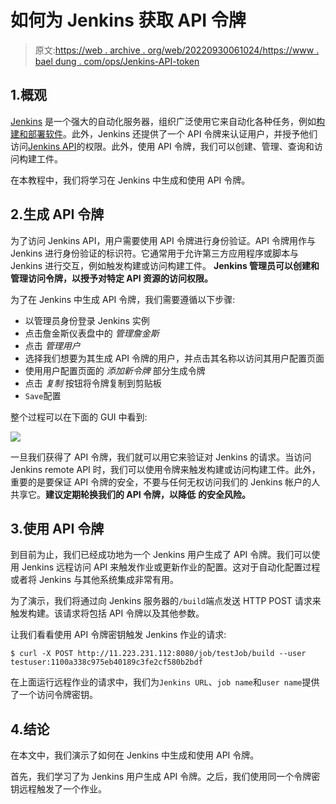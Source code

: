 # 如何为 Jenkins 获取 API 令牌

> 原文:[https://web . archive . org/web/20220930061024/https://www . bael dung . com/ops/Jenkins-API-token](https://web.archive.org/web/20220930061024/https://www.baeldung.com/ops/jenkins-api-token)

## 1.概观

[Jenkins](/web/20221229072807/https://www.baeldung.com/linux/jenkins-install-run) 是一个强大的自动化服务器，组织广泛使用它来自动化各种任务，例如[构建和部署软件](/web/20221229072807/https://www.baeldung.com/category/devops)。此外，Jenkins 还提供了一个 API 令牌来认证用户，并授予他们访问[Jenkins API](https://web.archive.org/web/20221229072807/https://www.jenkins.io/doc/book/using/remote-access-api/)的权限。此外，使用 API 令牌，我们可以创建、管理、查询和访问构建工件。

在本教程中，我们将学习在 Jenkins 中生成和使用 API 令牌。

## 2.生成 API 令牌

为了访问 Jenkins API，用户需要使用 API 令牌进行身份验证。API 令牌用作与 Jenkins 进行身份验证的标识符。它通常用于允许第三方应用程序或脚本与 Jenkins 进行交互，例如触发构建或访问构建工件。 **Jenkins 管理员可以创建和管理访问令牌，以授予对特定 API 资源的访问权限。**

为了在 Jenkins 中生成 API 令牌，我们需要遵循以下步骤:

*   以管理员身份登录 Jenkins 实例
*   点击詹金斯仪表盘中的 *管理詹金斯*
*   点击 *管理用户*
*   选择我们想要为其生成 API 令牌的用户，并点击其名称以访问其用户配置页面
*   使用用户配置页面的 *添加新令牌* 部分生成令牌
*   点击 *复制* 按钮将令牌复制到剪贴板
*   `Save`配置

整个过程可以在下面的 GUI 中看到:

[![](../Images/a0f0dd36784de4b78669a10af25bce04.png)](/web/20221229072807/https://www.baeldung.com/wp-content/uploads/2022/12/tokenKey.png)

一旦我们获得了 API 令牌，我们就可以用它来验证对 Jenkins 的请求。当访问 Jenkins remote API 时，我们可以使用令牌来触发构建或访问构建工件。此外，重要的是要保证 API 令牌的安全，不要与任何无权访问我们的 Jenkins 帐户的人共享它。**建议定期轮换我们的 API 令牌，以降低** **的安全风险。**

## 3.使用 API 令牌

到目前为止，我们已经成功地为一个 Jenkins 用户生成了 API 令牌。我们可以使用 Jenkins 远程访问 API 来触发作业或更新作业的配置。这对于自动化配置过程或者将 Jenkins 与其他系统集成非常有用。

为了演示，我们将通过向 Jenkins 服务器的`/build`端点发送 HTTP POST 请求来触发构建。该请求将包括 API 令牌以及其他参数。

让我们看看使用 API 令牌密钥触发 Jenkins 作业的请求:

```
$ curl -X POST http://11.223.231.112:8080/job/testJob/build --user testuser:1100a338c975eb40189c3fe2cf580b2bdf
```

在上面运行远程作业的请求中，我们为`Jenkins URL`、`job name`和`user name`提供了一个访问令牌密钥。

## 4.结论

在本文中，我们演示了如何在 Jenkins 中生成和使用 API 令牌。

首先，我们学习了为 Jenkins 用户生成 API 令牌。之后，我们使用同一个令牌密钥远程触发了一个作业。